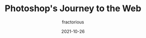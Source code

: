 ---
author: fractorious
date: 2021-10-26
hidden: true
publisher: chromiumdev
tags:
  - meta
target_url: https://web.dev/ps-on-the-web/
title: Photoshop's Journey to the Web
---